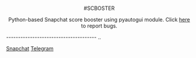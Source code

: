 <br/>
<div align="center">
  
  #SCBOSTER
  
  Python-based Snapchat score booster using pyautogui module. Click <a href="https://github.com/bu3srh/SCBooster">here</a> to report bugs.
  

  
</div>

-------------------------------------- ..  

<a href="https://www.snapchat.com/add/iimt?share_id=RkM3MkM0Q0YtQjk4Ri00NUNBLTg1QkEtRjNGQTlFQTlDNUUy&locale=en_SA@calendar=gregorian">Snapchat</a>
<a href="t.me/nvnnn">Telegram</a>
